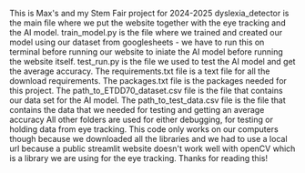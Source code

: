 This is Max's and my Stem Fair project for 2024-2025
dyslexia_detector is the main file where we put the website together with the eye tracking and the AI model. 
train_model.py is the file where we trained and created our model using our dataset from googlesheets - we have to run this on terminal before running our website to iniate the AI model before running the website itself.
test_run.py is the file we used to test the AI model and get the average accuracy.
The requirements.txt file is a text file for all the download requirements.
The packages.txt file is the packages needed for this project.
The path_to_ETDD70_dataset.csv file is the file that contains our data set for the AI model.
The path_to_test_data.csv file is the file that contains the data that we needed for testing and getting an average accuracy
All other folders are used for either debugging, for testing or holding data from eye tracking. 
This code only works on our computers though because we downloaded all the libraries and we had to use a local url because a public streamlit website doesn't work well with openCV which is a library we are using for the eye tracking. 
Thanks for reading this!
